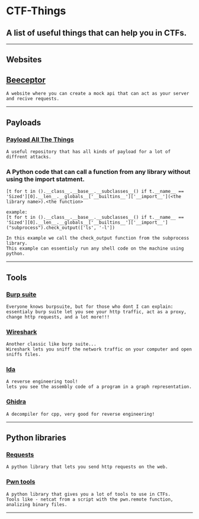 # CTF-Things



## A list of useful things that can help you in CTFs.
---------------------------------------
## Websites

## [Beeceptor](https://beeceptor.com/)
```
A website where you can create a mock api that can act as your server and recive requests.
```

-----------------------
## Payloads

### [Payload All The Things](https://github.com/swisskyrepo/PayloadsAllTheThings)
```
A useful repository that has all kinds of payload for a lot of diffrent attacks.
```

### A Python code that can call a function from any library without using the import statment.
```
[t for t in ().__class__.__base__.__subclasses__() if t.__name__ == 'Sized'][0].__len__.__globals__['__builtins__']['__import__'](<the library name>).<the function>

example:
[t for t in ().__class__.__base__.__subclasses__() if t.__name__ == 'Sized'][0].__len__.__globals__['__builtins__']['__import__']("subprocess").check_output(['ls', '-l'])

In this example we call the check_output function from the subprocess library.
This example can essentioly run any shell code on the machine using python.
```

-----------------------------
## Tools

### [Burp suite](https://portswigger.net/burp/communitydownload)
```
Everyone knows burpsuite, but for those who dont I can explain:
essentialy burp suite let you see your http traffic, act as a proxy, change http requests, and a lot more!!!
```


### [Wireshark](https://www.wireshark.org/)
```
Another classic like burp suite...
Wireshark lets you sniff the network traffic on your computer and open sniffs files.
```

### [Ida](https://hex-rays.com/ida-free/)
```
A reverse engineering tool!
lets you see the assembly code of a program in a graph representation.
```

### [Ghidra](https://github.com/NationalSecurityAgency/ghidra)
```
A decompiler for cpp, very good for reverse engineering!
```

-----------------------------
## Python libraries

### [Requests](https://pypi.org/project/requests/)
```
A python library that lets you send http requests on the web.
```

### [Pwn tools](https://docs.pwntools.com/en/stable/)
```
A python library that gives you a lot of tools to use in CTFs.
Tools like - netcat from a script with the pwn.remote function, analizing binary files.
```

******************
